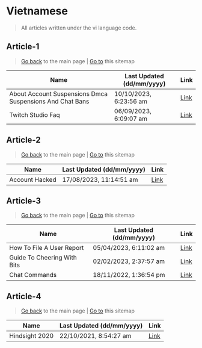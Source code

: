 # Vietnamese
> All articles written under the vi language code. 

## Article-1
> [Go back](../README.md) to the main page | [Go to](https://help.twitch.tv/s/sitemap-topicarticle-1.xml) this sitemap

| Name                                                     | Last Updated (dd/mm/yyyy) | Link                                                                                                           |
|----------------------------------------------------------|---------------------------|----------------------------------------------------------------------------------------------------------------|
| About Account Suspensions Dmca Suspensions And Chat Bans | 10/10/2023, 6:23:56 am    | [Link](https://help.twitch.tv/s/article/about-account-suspensions-dmca-suspensions-and-chat-bans?language=vi)  |
| Twitch Studio Faq                                        | 06/09/2023, 6:09:07 am    | [Link](https://help.twitch.tv/s/article/twitch-studio-faq?language=vi)                                         |



## Article-2
> [Go back](../README.md) to the main page | [Go to](https://help.twitch.tv/s/sitemap-topicarticle-2.xml) this sitemap

| Name           | Last Updated (dd/mm/yyyy) | Link                                                                 |
|----------------|---------------------------|----------------------------------------------------------------------|
| Account Hacked | 17/08/2023, 11:14:51 am   | [Link](https://help.twitch.tv/s/article/account-hacked?language=vi)  |



## Article-3
> [Go back](../README.md) to the main page | [Go to](https://help.twitch.tv/s/sitemap-topicarticle-3.xml) this sitemap

| Name                        | Last Updated (dd/mm/yyyy) | Link                                                                              |
|-----------------------------|---------------------------|-----------------------------------------------------------------------------------|
| How To File A User Report   | 05/04/2023, 6:11:02 am    | [Link](https://help.twitch.tv/s/article/how-to-file-a-user-report?language=vi)    |
| Guide To Cheering With Bits | 02/02/2023, 2:37:57 am    | [Link](https://help.twitch.tv/s/article/guide-to-cheering-with-bits?language=vi)  |
| Chat Commands               | 18/11/2022, 1:36:54 pm    | [Link](https://help.twitch.tv/s/article/chat-commands?language=vi)                |



## Article-4
> [Go back](../README.md) to the main page | [Go to](https://help.twitch.tv/s/sitemap-topicarticle-4.xml) this sitemap

| Name           | Last Updated (dd/mm/yyyy) | Link                                                                 |
|----------------|---------------------------|----------------------------------------------------------------------|
| Hindsight 2020 | 22/10/2021, 8:54:27 am    | [Link](https://help.twitch.tv/s/article/hindsight-2020?language=vi)  |



